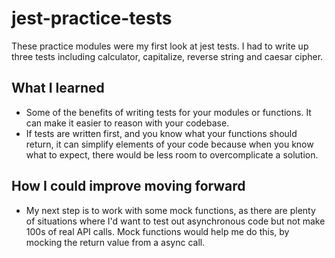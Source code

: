 # jest-practice-tests

These practice modules were my first look at jest tests. I had to write up three tests including calculator, capitalize, reverse string and caesar cipher. 

## What I learned 

- Some of the benefits of writing tests for your modules or functions. It can make it easier to reason with your codebase.
- If tests are written first, and you know what your functions should return, it can simplify elements of your code because when you know what to expect, there would be less room to overcomplicate a solution.

## How I could improve moving forward

- My next step is to work with some mock functions, as there are plenty of situations where I'd want to test out asynchronous code but not make 100s of real API calls. Mock functions would help me do this, by mocking the return value from a async call.